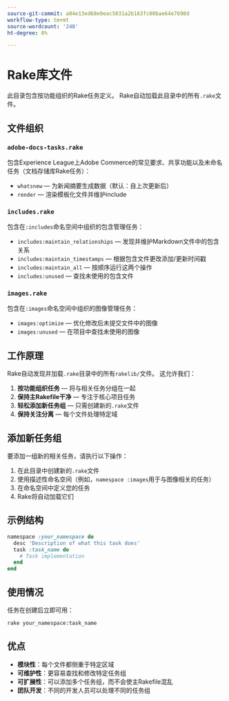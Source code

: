 ```yaml
---
source-git-commit: a04e13ed68e0eac5031a2b163fc00bae64e7698d
workflow-type: tm+mt
source-wordcount: '248'
ht-degree: 0%

---
```

# Rake库文件

此目录包含按功能组织的Rake任务定义。 Rake自动加载此目录中的所有`.rake`文件。

## 文件组织

### `adobe-docs-tasks.rake`

包含Experience League上Adobe Commerce的常见要求、共享功能以及未命名任务（文档存储库Rake任务）：

- `whatsnew` — 为新闻摘要生成数据（默认：自上次更新后）
- `render` — 渲染模板化文件并维护include

### `includes.rake`

包含在`:includes`命名空间中组织的包含管理任务：

- `includes:maintain_relationships` — 发现并维护Markdown文件中的包含关系
- `includes:maintain_timestamps` — 根据包含文件更改添加/更新时间戳
- `includes:maintain_all` — 按顺序运行这两个操作
- `includes:unused` — 查找未使用的包含文件

### `images.rake`

包含在`:images`命名空间中组织的图像管理任务：

- `images:optimize` — 优化修改后未提交文件中的图像
- `images:unused` — 在项目中查找未使用的图像

## 工作原理

Rake自动发现并加载`.rake`目录中的所有`rakelib/`文件。 这允许我们：

1. **按功能组织任务** — 将与相关任务分组在一起
2. **保持主Rakefile干净** — 专注于核心项目任务
3. **轻松添加新任务组** — 只需创建新的`.rake`文件
4. **保持关注分离** — 每个文件处理特定域

## 添加新任务组

要添加一组新的相关任务，请执行以下操作：

1. 在此目录中创建新的`.rake`文件
2. 使用描述性命名空间（例如，`namespace :images`用于与图像相关的任务）
3. 在命名空间中定义您的任务
4. Rake将自动加载它们

## 示例结构

```ruby
namespace :your_namespace do
  desc 'Description of what this task does'
  task :task_name do
    # Task implementation
  end
end
```

## 使用情况

任务在创建后立即可用：

```bash
rake your_namespace:task_name
```

## 优点

- **模块性**：每个文件都侧重于特定区域
- **可维护性**：更容易查找和修改特定任务组
- **可扩展性**：可以添加多个任务组，而不会使主Rakefile混乱
- **团队开发**：不同的开发人员可以处理不同的任务组
